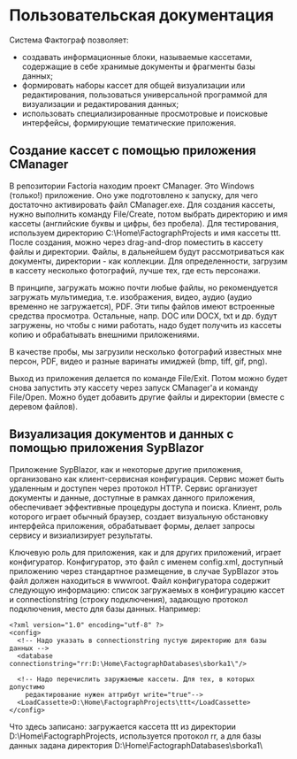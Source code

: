 # Пользовательская документация

Система Фактограф позволяет:

- создавать информационные блоки, называемые кассетами, содержащие в себе хранимые документы и фрагменты базы данных;
- формировать наборы кассет для общей визуализации или редактирования, пользоваться универсальной программой для визуализации и редактирования данных;
- использовать специализированные просмотровые и поисковые интерфейсы, формирующие тематические приложения. 

## Создание кассет с помощью приложения CManager
В репозитории Factoria находим проект CManager. Это Windows (только!) приложение. Оно уже подготовлено к запуску, для чего достаточно активировать файл CManager.exe. Для создания кассеты, нужно выполнить команду File/Create, потом выбрать директорию и имя кассеты (английские буквы и цифры, без пробела). Для тестирования, используем директорию C:\Home\FactographProjects и имя кассеты ttt. После создания, можно через drag-and-drop поместить в кассету файлы и директории. Файлы, в дальнейшем будут рассмотриваться как документы, директории - как коллекции. Для определенности, загрузим в кассету несколько фотографий, лучше тех, где есть персонажи. 

В принципе, загружать можно почти любые файлы, но рекомендуется загружать мультимедиа, т.е. изображения, видео, аудио (аудио временно не загружается), PDF. Эти типы файлов имеют встроенные средства просмотра. Остальные, напр. DOC или DOCX, txt и др. будут загружены, но чтобы с ними работать, надо будет получить из кассеты копию и обрабатывать внешними приложениями. 

В качестве пробы, мы загрузили несколько фотографий известных мне персон, PDF, видео и разные варинаты имиджей (bmp, tiff, gif, png).

Выход из приложения делается по команде File/Exit. Потом можно будет снова запустить эту кассету через запуск CManager'а и команду File/Open. Можно будет добавить другие файлы и директории (вместе с деревом файлов). 

## Визуализация документов и данных с помощью приложения SypBlazor

Приложение SypBlazor, как и некоторые другие приложения, организовано как клиент-сервисная конфигурация. Сервис может быть удаленным и доступен через протокол HTTP. Сервис организует документы и данные, доступные в рамках данного приложения, обеспечивает эффективные процедуры доступа и поиска. Клиент, роль которого играет обычный браузер, создает визуальную обстановку интерфейса приложения, обрабатывает формы, делает запросы сервису и визиализирует результаты. 

Ключевую роль для приложения, как и для других приложений, играет конфигуратор. Конфигуратор, это файл с именем config.xml, доступный приложению через стандартное размещение, в случае SypBlazor этоь файл должен находиться в wwwroot. Файл конфигуратора содержит следующую информацию: список загружаемых в конфигурацию кассет и connectionstring (строку подключения), задающую протокол подключения, место для базы данных. Например:
```
<?xml version="1.0" encoding="utf-8" ?>
<config>
  <!-- Надо указать в connectionstring пустую директорию для базы данных -->
  <database connectionstring="rr:D:\Home\FactographDatabases\sborka1\"/>

  <!-- Надо перечислить заружаемые кассеты. Для тех, в которых допустимо 
    редактирование нужен аттрибут write="true"-->
  <LoadCassette>D:\Home\FactographProjects\ttt</LoadCassette>
</config>
```  
Что здесь записано: загружается кассета ttt из директории D:\Home\FactographProjects\, используется протокол rr, а для базы данных задана директория D:\Home\FactographDatabases\sborka1\ 


